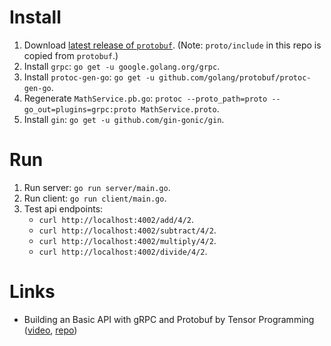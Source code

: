 # Install
1. Download [latest release of `protobuf`](https://github.com/protocolbuffers/protobuf/releases). (Note: `proto/include` in this repo is copied from `protobuf`.)
2. Install `grpc`: `go get -u google.golang.org/grpc`.
3. Install `protoc-gen-go`: `go get -u github.com/golang/protobuf/protoc-gen-go`.
4. Regenerate `MathService.pb.go`: `protoc --proto_path=proto --go_out=plugins=grpc:proto MathService.proto`.
5. Install `gin`: `go get -u github.com/gin-gonic/gin`.

# Run
1. Run server: `go run server/main.go`.
2. Run client: `go run client/main.go`.
3. Test api endpoints:
    - `curl http://localhost:4002/add/4/2`.
    - `curl http://localhost:4002/subtract/4/2`.
    - `curl http://localhost:4002/multiply/4/2`.
    - `curl http://localhost:4002/divide/4/2`.

# Links
- Building an Basic API with gRPC and Protobuf by Tensor Programming ([video](https://www.youtube.com/watch?v=Y92WWaZJl24), [repo](https://github.com/tensor-programming/grpc_tutorial))
